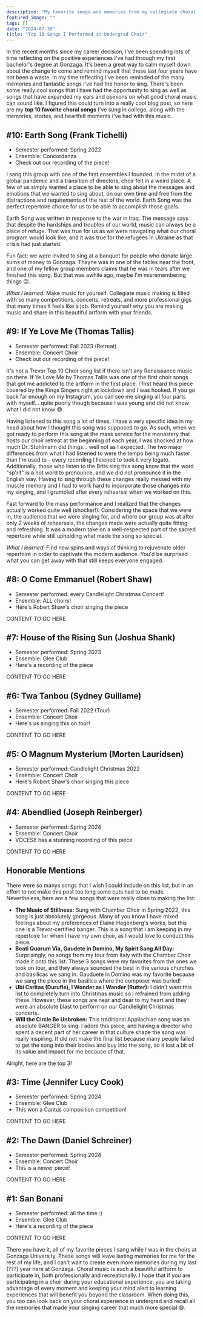 ```yaml
---
description: "My favorite songs and memories from my collegiate choral experience"
featured_image: ""
tags: []
date: "2024-07-30"
title: "Top 10 Songs I Performed in Undergrad Choir"
---
```


In the recent months since my career decision, I've been spending lots of time reflecting on the positive experiences I've had through my first bachelor's degree at Gonzaga. It's been a great way to calm myself down about the change to come and remind myself that these last four years have not been a waste. In my time reflecting I've been reminded of the many memories and fantastic songs I've had the honor to sing. There's been some really cool songs that I have had the opportunity to sing as well as songs that have expanded my ears and opinions on what good choral music can sound like. I figured this could turn into a really cool blog post, so here are my **top 10 favorite choral songs** I've sung in college, along with the memories, stories, and heartfelt moments I've had with this music.

## #10: Earth Song (Frank Tichelli)

* Semester performed: Spring 2022
* Ensemble: Concordanza
* Check out our recording of the piece!

I sang this group with one of the first ensembles I founded. In the midst of a global pandemic and a transition of directors, choir felt in a weird place. A few of us simply wanted a place to be able to sing about the messages and emotions that we wanted to sing about, on our own time and free from the distractions and requirements of the rest of the world. Earth Song was the perfect repertoire choice for us to be able to accomplish those goals. 

Earth Song was written in response to the war in Iraq. The message says that despite the hardships and troubles of our world, music can always be a place of refuge. That was true for us as we were navigating what our choral program would look like, and it was true for the refugees in Ukraine as that crisis had just started. 

Fun fact: we were invited to sing at a banquet for people who donate large sums of money to Gonzaga. Thayne was in one of the tables near the front, and one of my fellow group members claims that he was in tears after we finished this song. But that was awhile ago, maybe I'm misremembering things :wink:.

*What I learned:* Make music for yourself. Collegiate music making is filled with so many competitions, concerts, retreats, and more professional gigs that many times it feels like a job. Remind yourself why you are making music and share in this beautiful artform with your friends.

## #9: If Ye Love Me (Thomas Tallis)

* Semester performed: Fall 2023 (Retreat)
* Ensemble: Concert Choir
* Check out our recording of the piece!

It's not a Trevor Top 10 Choir song list if there isn't any Renaissance music on there. If Ye Love Me by Thomas Tallis was one of the first choir songs that got me addicted to the artform in the first place. I first heard this piece covered by the Kings Singers right at lockdown and I was hooked. If you go back far enough on my Instagram, you can see me singing all four parts with myself... quite poorly though because I was young and did not know what I did not know :sweat_smile:.

Having listened to this song a lot of times, I have a very specific idea in my head about how I thought this song was supposed to go. As such, when we got ready to perform this song at the mass service for the monastery that hosts our choir retreat at the beginning of each year, I was shocked at how much Dr. Stohlmann did things... well not as I expected. The two major differences from what I had listened to were the tempo being much faster than I'm used to - every recording I listened to took it very legato. Additionally, those who listen to the Brits sing this song know that the word "sp'rit" is a hot word to pronounce, and we did not pronounce it in the English way. Having to sing through these changes really messed with my muscle memory and I had to work hard to incorporate those changes into my singing, and I grumbled after every rehearsal when we worked on this. 

Fast forward to the mass performance and I realized that the changes actually worked quite well (shocker!). Considering the space that we were in, the audience that we were singing for, and where our group was at after only 2 weeks of rehearsals, the changes made were actually quite fitting and refreshing. It was a modern take on a well-respected part of the sacred repertoire while still upholding what made the song so special. 

*What I learned:* Find new spins and ways of thinking to rejuvenate older repertoire in order to captivate the modern audience. You'd be surprised what you can get away with that still keeps everyone engaged.

## #8: O Come Emmanuel (Robert Shaw)

* Semester performed: every Candlelight Christmas Concert!
* Ensemble: ALL choirs!
* Here's Robert Shaw's choir singing the piece

CONTENT TO GO HERE

## #7: House of the Rising Sun (Joshua Shank)

* Semester performed: Spring 2023
* Ensemble: Glee Club
* Here's a recording of the piece

CONTENT TO GO HERE

## #6: Twa Tanbou (Sydney Guillame)

* Semester performed: Fall 2022 (Tour)
* Ensemble: Concert Choir
* Here's us singing this on tour!

CONTENT TO GO HERE

## #5: O Magnum Mysterium (Morten Lauridsen)

* Semester performed: Candlelight Christmas 2022
* Ensemble: Concert Choir
* Here's Robert Shaw's choir singing this piece

CONTENT TO GO HERE

## #4: Abendlied (Joseph Reinberger)

* Semester performed: Spring 2024
* Ensemble: Concert Choir
* VOCES8 has a stunning recording of this piece

CONTENT TO GO HERE

## Honorable Mentions

There were so manys songs that I wish I could include on this list, but in an effort to not make this post too long some cuts had to be made. Nevertheless, here are a few songs that were really close to making the list:

* **The Music of Stillness:** Sung with Chamber Choir in Spring 2022, this song is just absolutely gorgeous. Many of you know I have mixed feelings about my preferences of Elaine Hagenberg's works, but this one is a Trevor-certified banger. This is a song that I am keeping in my repertoire for when I have my own choir, as I would love to conduct this piece.
* **Beati Quorum Via, Gaudete in Domino, My Spirit Sang All Day:** Surprisingly, no songs from my tour from Italy with the Chamber Choir made it onto this list. These 3 songs were my favorites from the ones we took on tour, and they always sounded the best in the various churches and basilicas we sang in. Gauduete in Domino was my favorite because we sang the piece in the basilica where the composer was buried!
* **Ubi Caritas (Durufle), I Wonder as I Wander (Rutter):** I didn't want this list to completely turn into Christmas music so I refrained from adding these. However, these songs are near and dear to my heart and they were an absolute blast to perform on our Candlelight Christmas concerts.
* **Will the Circle Be Unbroken:** This traditional Appilachian song was an absolute BANGER to sing. I adore this piece, and having a director who spent a decent part of her career in that culture shape the song was really inspiring. It did not make the final list because many people failed to get the song into their bodies and buy into the song, so it lost a bit of its value and impact for me because of that.

Alright, here are the top 3!

## #3: Time (Jennifer Lucy Cook)

* Semester performed: Spring 2024
* Ensemble: Glee Club
* This won a Cantus composition competition!

CONTENT TO GO HERE

## #2: The Dawn (Daniel Schreiner)

* Semester performed: Spring 2024
* Ensemble: Concert Choir
* This is a newer piece!

CONTENT TO GO HERE

## #1: San Bonani

* Semester performed: all the time :)
* Ensemble: Glee Club
* Here's a recording of the piece

CONTENT TO GO HERE

There you have it, all of my favorite pieces I sang while I was in the choirs at Gonzaga University. These songs will leave lasting memories for me for the rest of my life, and I can't wait to create even more memories during my last (???) year here at Gonzaga. Choral music is such a beautiful artform to participate in, both professionally and recreationally. I hope that if you are participating in a choir during your educational experience, you are taking advantage of every moment and keeping your mind alert to learning experiences that will benefit you beyond the classroom. When doing this, you too can look back on your choral experience in undergrad and recall all the memories that made your singing career that much more special :smile:.
